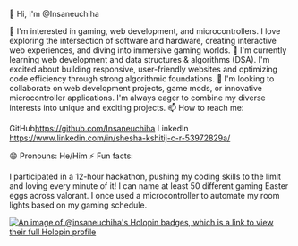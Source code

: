 👋 Hi, I'm @Insaneuchiha

👀 I'm interested in gaming, web development, and microcontrollers. I love exploring the intersection of software and hardware, creating interactive web experiences, and diving into immersive gaming worlds.
🌱 I'm currently learning web development and data structures & algorithms (DSA). I'm excited about building responsive, user-friendly websites and optimizing code efficiency through strong algorithmic foundations.
💞️ I'm looking to collaborate on web development projects, game mods, or innovative microcontroller applications. I'm always eager to combine my diverse interests into unique and exciting projects.
📫 How to reach me:

GitHub<https://github.com/Insaneuchiha>
LinkedIn <https://www.linkedin.com/in/shesha-kshitij-c-r-53972829a/>



😄 Pronouns: He/Him
⚡ Fun facts:

I participated in a 12-hour hackathon, pushing my coding skills to the limit and loving every minute of it!
I can name at least 50 different gaming Easter eggs across valorant.
I once used a microcontroller to automate my room lights based on my gaming schedule.

[![An image of @insaneuchiha's Holopin badges, which is a link to view their full Holopin profile](https://holopin.me/insaneuchiha)](https://holopin.io/@insaneuchiha)
<!---
Insaneuchiha/Insaneuchiha is a ✨ special ✨ repository because its `README.md` (this file) appears on your GitHub profile.
You can click the Preview link to take a look at your changes.
--->
